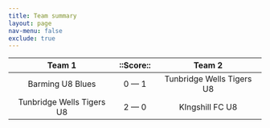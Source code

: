 ```yaml
---
title: Team summary
layout: page
nav-menu: false
exclude: true
---
```




|          Team 1           |  ::Score::  |          Team 2           |
|:-------------------------:|:-----------:|:-------------------------:|
|     Barming U8 Blues      | 0 &mdash; 1 | Tunbridge Wells Tigers U8 |
| Tunbridge Wells Tigers U8 | 2 &mdash; 0 |      KIngshill FC U8      |

 <br /><br /><br />